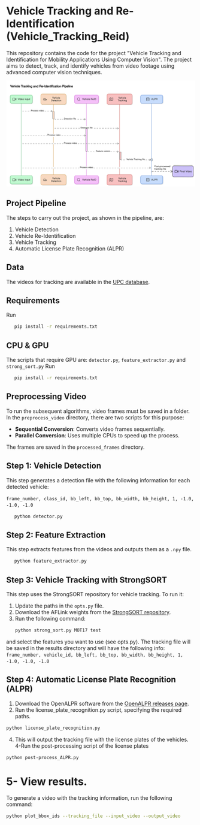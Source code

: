 # Vehicle Tracking and Re-Identification (Vehicle_Tracking_Reid)

This repository contains the code for the project "Vehicle Tracking and Identification for Mobility Applications Using Computer Vision". The project aims to detect, track, and identify vehicles from video footage using advanced computer vision techniques.

![Pipeline of the project](img/diagram.png)

## Project Pipeline
The steps to carry out the project, as shown in the pipeline, are:
1. Vehicle Detection
2. Vehicle Re-Identification
3. Vehicle Tracking
4. Automatic License Plate Recognition (ALPR)

## Data
The videos for tracking are available in the [UPC database](#).

## Requirements
Run 
```sh
   pip install -r requirements.txt
```
## CPU & GPU
The scripts that require GPU are:
`detector.py`, `feature_extractor.py` and `strong_sort.py`
Run 
```sh
   pip install -r requirements.txt
```
## Preprocessing Video
To run the subsequent algorithms, video frames must be saved in a folder. In the `preprocess_video` directory, there are two scripts for this purpose:
- **Sequential Conversion**: Converts video frames sequentially.
- **Parallel Conversion**: Uses multiple CPUs to speed up the process.

The frames are saved in the `processed_frames` directory.

## Step 1: Vehicle Detection
This step generates a detection file with the following information for each detected vehicle:

 `frame_number, class_id, bb_left, bb_top, bb_width, bb_height, 1, -1.0, -1.0, -1.0`
```sh
   python detector.py
```

## Step 2: Feature Extraction
This step extracts features from the videos and outputs them as a `.npy` file.
```sh
   python feature_extractor.py
```

## Step 3: Vehicle Tracking with StrongSORT
This step uses the StrongSORT repository for vehicle tracking. To run it:
1. Update the paths in the `opts.py` file.
2. Download the AFLink weights from the [StrongSORT repository](https://github.com/dyhBUPT/StrongSORT).
3. Run the following command:
   ```sh
   python strong_sort.py MOT17 test
and select the features you want to use (see opts.py). The tracking file will be saved in the results directory and will have the following info:
 `frame_number, vehicle_id, bb_left, bb_top, bb_width, bb_height, 1, -1.0, -1.0, -1.0`


## Step 4: Automatic License Plate Recognition (ALPR)
1. Download the OpenALPR software from the [OpenALPR releases page](https://github.com/openalpr/openalpr/releases).
2. Run the license_plate_recognition.py script, specifying the required paths.
```sh
python license_plate_recognition.py
```
4. This will output the tracking file with the license plates of the vehicles.
4-Run the post-processing script of the license plates
```sh
python post-process_ALPR.py
```
# 5- View results.
To generate a video with the tracking information, run the following command:
```sh
python plot_bbox_ids --tracking_file --input_video --output_video
